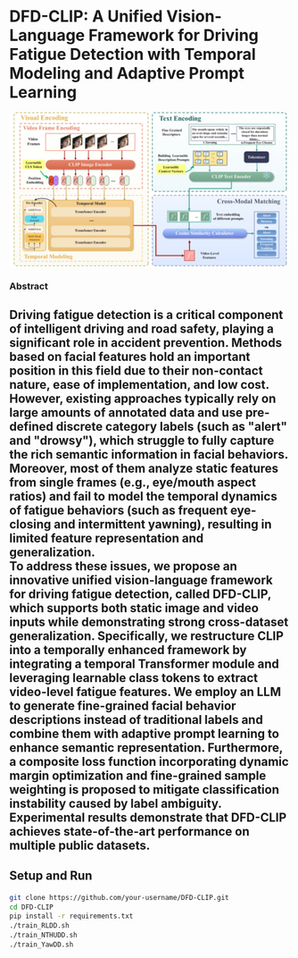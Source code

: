 # DFD-CLIP: A Unified Vision-Language Framework for Driving Fatigue Detection with Temporal Modeling and Adaptive Prompt Learning

<p align="center">
    <img src="./img/Overview.png" alt="svg" width="600"/>
</p>

### Abstract
Driving fatigue detection is a critical component of intelligent driving and road safety, playing a significant role in accident prevention. Methods based on facial features hold an important position in this field due to their non-contact nature, ease of implementation, and low cost. However, existing approaches typically rely on large amounts of annotated data and use pre-defined discrete category labels (such as "alert" and "drowsy"), which struggle to fully capture the rich semantic information in facial behaviors. Moreover, most of them analyze static features from single frames (e.g., eye/mouth aspect ratios) and fail to model the temporal dynamics of fatigue behaviors (such as frequent eye-closing and intermittent yawning), resulting in limited feature representation and generalization.  
To address these issues, we propose an innovative unified vision-language framework for driving fatigue detection, called **DFD-CLIP**, which supports both static image and video inputs while demonstrating strong cross-dataset generalization. Specifically, we restructure CLIP into a temporally enhanced framework by integrating a temporal Transformer module and leveraging learnable class tokens to extract video-level fatigue features. We employ an LLM to generate fine-grained facial behavior descriptions instead of traditional labels and combine them with adaptive prompt learning to enhance semantic representation. Furthermore, a composite loss function incorporating dynamic margin optimization and fine-grained sample weighting is proposed to mitigate classification instability caused by label ambiguity.  
Experimental results demonstrate that **DFD-CLIP** achieves state-of-the-art performance on multiple public datasets.  
---
## Setup and Run
```bash
git clone https://github.com/your-username/DFD-CLIP.git
cd DFD-CLIP
pip install -r requirements.txt
./train_RLDD.sh
./train_NTHUDD.sh
./train_YawDD.sh

